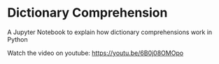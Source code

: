 # Dictionary Comprehension
A Jupyter Notebook to explain how dictionary comprehensions work in Python

Watch the video on youtube: https://youtu.be/6B0j08OMOpo
